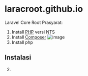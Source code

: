 # laracroot.github.io
Laravel Core Root
Prasyarat:
1. Install [PHP](https://www.php.net/downloads.php) versi NTS
2. Install [Composer](https://getcomposer.org/Composer-Setup.exe)
   ![image](https://github.com/user-attachments/assets/5c59f00b-74ff-4706-8f0a-ae6a6f421d3c)
2. Install php 
## Instalasi




2. 
